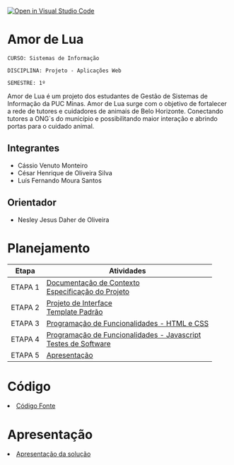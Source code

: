 [![Open in Visual Studio Code](https://classroom.github.com/assets/open-in-vscode-718a45dd9cf7e7f842a935f5ebbe5719a5e09af4491e668f4dbf3b35d5cca122.svg)](https://classroom.github.com/online_ide?assignment_repo_id=12240398&assignment_repo_type=AssignmentRepo)
# Amor de Lua

`CURSO: Sistemas de Informação`

`DISCIPLINA: Projeto - Aplicações Web`

`SEMESTRE: 1º`

Amor de Lua é um projeto dos estudantes de Gestão de Sistemas de Informação da PUC Minas. Amor de Lua surge com o objetivo de fortalecer a rede de tutores e cuidadores de animais de Belo Horizonte. Conectando tutores a ONG`s do município e possibilitando maior interação e abrindo portas para o cuidado animal.

## Integrantes

* Cássio Venuto Monteiro
* César Henrique de Oliveira Silva
* Luís Fernando Moura Santos

## Orientador

* Nesley Jesus Daher de Oliveira

# Planejamento

| Etapa         | Atividades |
|  :----:   | ----------- |
| ETAPA 1         |[Documentação de Contexto](docs/context.md) <br> [Especificação do Projeto](docs/especification.md) |
| ETAPA 2         |[Projeto de Interface](docs/interface.md) <br> [Template Padrão](docs/template.md) |
| ETAPA 3         |[Programação de Funcionalidades - HTML e CSS](docs/development.md) |
| ETAPA 4        |[Programação de Funcionalidades - Javascript](docs/development.md) <br> [Testes de Software ](docs/tests.md) |
| ETAPA 5         | [Apresentação](presentation/README.md) |

# Código

<li><a href="src/README.md"> Código Fonte</a></li>

# Apresentação

<li><a href="presentation/README.md"> Apresentação da solução</a></li>
